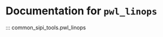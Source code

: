 <!--
SPDX-FileCopyrightText: 2025 Yansheng Wang <ywang889@gmail.com>

SPDX-License-Identifier: Apache-2.0
-->

# Documentation for `pwl_linops`

::: common_sipi_tools.pwl_linops
